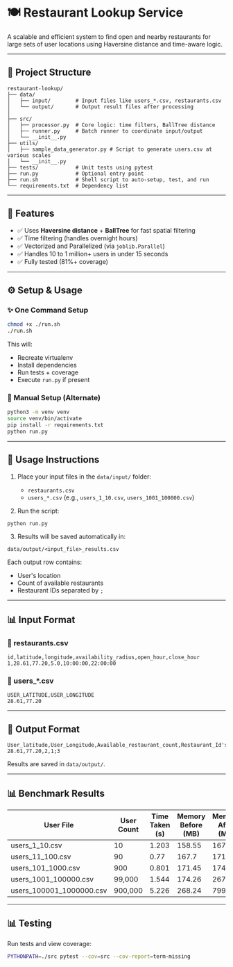 # 🍽️ Restaurant Lookup Service

A scalable and efficient system to find open and nearby restaurants for large sets of user locations using Haversine distance and time-aware logic.

---

## 📁 Project Structure

```
restaurant-lookup/
├── data/
│   ├── input/        # Input files like users_*.csv, restaurants.csv
│   └── output/       # Output result files after processing
│
├── src/
│   ├── processor.py  # Core logic: time filters, BallTree distance
│   ├── runner.py     # Batch runner to coordinate input/output
│   └── __init__.py
├── utils/
│   ├── sample_data_generator.py # Script to generate users.csv at various scales
│   └── __init__.py
├── tests/            # Unit tests using pytest
├── run.py            # Optional entry point
├── run.sh            # Shell script to auto-setup, test, and run
└── requirements.txt  # Dependency list
```

---

## 🚀 Features

- ✅ Uses **Haversine distance** + **BallTree** for fast spatial filtering
- ✅ Time filtering (handles overnight hours)
- ✅ Vectorized and Parallelized (via `joblib.Parallel`)
- ✅ Handles 10 to 1 million+ users in under 15 seconds
- ✅ Fully tested (81%+ coverage)

---

## ⚙️ Setup & Usage

### ✨ One Command Setup

```bash
chmod +x ./run.sh
./run.sh
```

This will:
- Recreate virtualenv
- Install dependencies
- Run tests + coverage
- Execute `run.py` if present

### 🔧 Manual Setup (Alternate)
```bash
python3 -m venv venv
source venv/bin/activate
pip install -r requirements.txt
python run.py
```

---

## 🔄 Usage Instructions

1. Place your input files in the `data/input/` folder:
   - `restaurants.csv`
   - `users_*.csv` (e.g., `users_1_10.csv`, `users_1001_100000.csv`)

2. Run the script:
```bash
python run.py
```

3. Results will be saved automatically in:
```
data/output/<input_file>_results.csv
```

Each output row contains:
- User's location
- Count of available restaurants
- Restaurant IDs separated by `;`

---

## 📊 Input Format

### 📄 restaurants.csv
```csv
id,latitude,longitude,availability_radius,open_hour,close_hour
1,28.61,77.20,5.0,10:00:00,22:00:00
```

### 📄 users_*.csv
```csv
USER_LATITUDE,USER_LONGITUDE
28.61,77.20
```

---

## 📄 Output Format

```csv
User_latitude,User_Longitude,Available_restaurant_count,Restaurant_Id's
28.61,77.20,2,1;3
```

Results are saved in `data/output/`.

---

## 📊 Benchmark Results

| User File                 | User Count | Time Taken (s) | Memory Before (MB) | Memory After (MB) | Matched Rows | Total Matches | Output File                    |
|---------------------------|-------------|----------------|---------------------|--------------------|---------------|----------------|---------------------------------|
| users_1_10.csv           | 10          | 1.203          | 158.55              | 167.7              | 10            | 890            | users_1_10_results.csv         |
| users_11_100.csv         | 90          | 0.77           | 167.7               | 171.45             | 90            | 1273           | users_11_100_results.csv       |
| users_101_1000.csv       | 900         | 0.801          | 171.45              | 174.26             | 900           | 44837          | users_101_1000_results.csv     |
| users_1001_100000.csv    | 99,000      | 1.544          | 174.26              | 267.74             | 99,000        | 12,501,551     | users_1001_100000_results.csv  |
| users_100001_1000000.csv | 900,000     | 5.226          | 268.24              | 799.76             | 900,000       | 47,131,749     | users_100001_1000000_results.csv |

---

## 📊 Testing

Run tests and view coverage:
```bash
PYTHONPATH=./src pytest --cov=src --cov-report=term-missing
```

